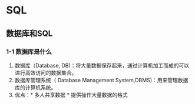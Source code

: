 # SQL 

## 数据库和SQL

### 1-1 数据库是什么
1. 数据库（Database, DB)：将大量数据保存起来，通过计算机加工而成的可以进行高效访问的数据集合。
2. 数据库管理系统（ Database Management System,DBMS)：用来管理数据库的计算机系统。
3. 优点：* 多人共享数据
         * 提供操作大量数据的格式
